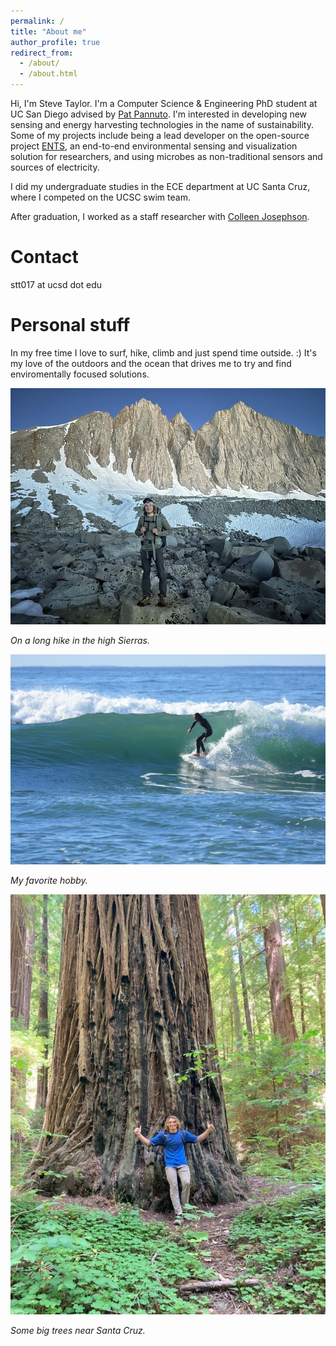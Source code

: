 ```yaml
---
permalink: /
title: "About me"
author_profile: true
redirect_from: 
  - /about/
  - /about.html
---
```


Hi, I'm Steve Taylor. I'm a Computer Science & Engineering PhD student at UC San Diego advised by [Pat Pannuto](https://cse.ucsd.edu/people/faculty-profiles/pat-pannuto). I'm interested in developing new sensing and energy harvesting technologies in the name of sustainability. Some of my projects include being a lead developer on the open-source project [ENTS](https://github.com/jlab-sensing/ENTS-node-hardware), an end-to-end environmental sensing and visualization solution for researchers, and using microbes as non-traditional sensors and sources of electricity.

I did my undergraduate studies in the ECE department at UC Santa Cruz, where I competed on the UCSC swim team.

After graduation, I worked as a staff researcher with [Colleen Josephson](https://people.ucsc.edu/~cojoseph/).

Contact
======
stt017 at ucsd dot edu

Personal stuff
======
In my free time I love to surf, hike, climb and just spend time outside. :) It's my love of the outdoors and the ocean that drives me to try and find enviromentally focused solutions.

![In the high Sierras](images/img_0775_720.jpg)

*On a long hike in the high Sierras.*

![My favorite hobby](images/img_5703_720.jpg)

*My favorite hobby.*

![trees](images/IMG_0691.JPG)

*Some big trees near Santa Cruz.*